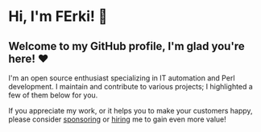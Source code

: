 # Hi, I'm FErki! 👋

## Welcome to my GitHub profile, I'm glad you're here! ❤️

I'm an open source enthusiast specializing in IT automation and Perl development. I maintain and contribute to various projects; I highlighted a few of them below for you.

If you appreciate my work, or it helps you to make your customers happy, please consider [sponsoring](https://github.com/sponsors/ferki) or [hiring](https://www.linkedin.com/in/ferki) me to gain even more value! 
